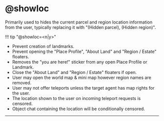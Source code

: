 # @showloc

Primarily used to hides the current parcel and region location information from the user, typically replacing it with "(Hidden parcel), (Hidden region)".

!!! tip "@showloc=&lt;n|y&gt;"

* Prevent creation of landmarks.
* Prevent opening the "Place Profile", "About Land" and "Region / Estate" floaters.
* Removes the "you are here!" sticker from any open Place Profile or Landmark.
* Close the "About Land" and "Region / Estate" floaters if open.
* User may open the world map & mini map however region names are removed.
* User may not offer teleports unless the target agent has map rights for the user.
* The location shown to the user on incoming teleport requests is censored.
* Object chat containing the location will be conditionally censored.

---
